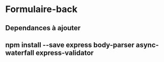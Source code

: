 # Formulaire-back
<h2> Dependances à ajouter<h2>

npm install --save express
                   body-parser
                   async-waterfall
                   express-validator
